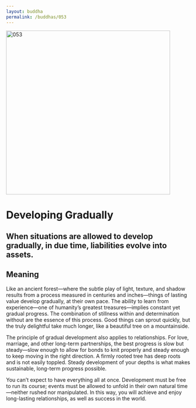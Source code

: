 ```yaml
---
layout: buddha
permalink: /buddhas/053
---
```


<div class="uk-text-center">
<img src="{{"/assets/img/buddhas/buddha-053.jpg" | relative_url}}" alt="053"  width="448" height="448"></div>

# Developing Gradually

## When situations are allowed to develop gradually, in due time, liabilities evolve into assets.

## Meaning

Like an ancient forest—where the subtle play of light, texture, and shadow results from a process measured in centuries and inches—things of lasting value develop gradually, at their own pace. The ability to learn from experience—one of humanity’s greatest treasures—implies constant yet gradual progress. The combination of stillness within and determination without are the essence of this process. Good things can sprout quickly, but the truly delightful take much longer, like a beautiful tree on a mountainside.

The principle of gradual development also applies to relationships. For love, marriage, and other long-term partnerships, the best progress is slow but steady—slow enough to allow for bonds to knit properly and steady enough to keep moving in the right direction. A firmly rooted tree has deep roots and is not easily toppled. Steady development of your depths is what makes sustainable, long-term progress possible.

You can’t expect to have everything all at once. Development must be free to run its course; events must be allowed to unfold in their own natural time—neither rushed nor manipulated. In this way, you will achieve and enjoy long-lasting relationships, as well as success in the world.
